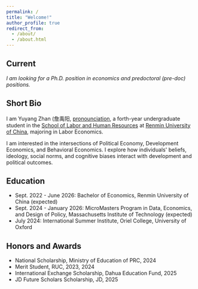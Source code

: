 ```yaml
---
permalink: /
title: "Welcome!"
author_profile: true
redirect_from: 
  - /about/
  - /about.html
---
```


## Current
*I am looking for a Ph.D. position in economics and predoctoral (pre-doc) positions.*

## Short Bio
I am Yuyang Zhan (詹禹阳, [pronounciation](https://oluxiwen.github.io/pronouncing-chinese-names-guide/), a forth-year undergraduate student in the [School of Labor and Human Resources](http://slhr.ruc.edu.cn/En/index.htm) at [Renmin University of China](https://en.ruc.edu.cn/), majoring in Labor Economics.

I am interested in the intersections of Political Economy, Development Economics, and Behavioral Economics. I explore how individuals' beliefs, ideology, social norms, and cognitive biases interact with development and political outcomes.

## Education
- Sept. 2022 - June 2026: Bachelor of Economics, Renmin University of China (expected)
- Sept. 2024 - January 2026: MicroMasters Program in Data, Economics, and Design of Policy, Massachusetts Institute of Technology (expected)
- July 2024: International Summer Institute, Oriel College, University of Oxford

## Honors and Awards
- National Scholarship, Ministry of Education of PRC, 2024
- Merit Student, RUC, 2023, 2024
- International Exchange Scholarship, Dahua Education Fund, 2025
- JD Future Scholars Scholarship, JD, 2025



